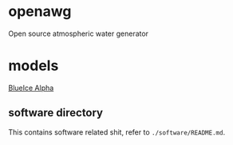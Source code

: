 # openawg
Open source atmospheric water generator

# models
[BlueIce Alpha](blueice)

## software directory
This contains software related shit, refer to `./software/README.md`.
